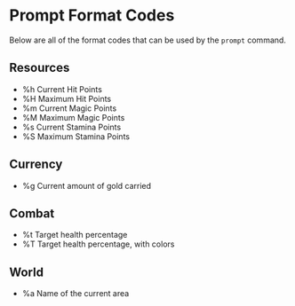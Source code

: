 # Prompt Format Codes
Below are all of the format codes that can be used by the `prompt` command.

## Resources
- %h    Current Hit Points
- %H    Maximum Hit Points
- %m    Current Magic Points
- %M    Maximum Magic Points
- %s    Current Stamina Points
- %S    Maximum Stamina Points

## Currency
- %g    Current amount of gold carried

## Combat
- %t    Target health percentage
- %T    Target health percentage, with colors

## World
- %a    Name of the current area
